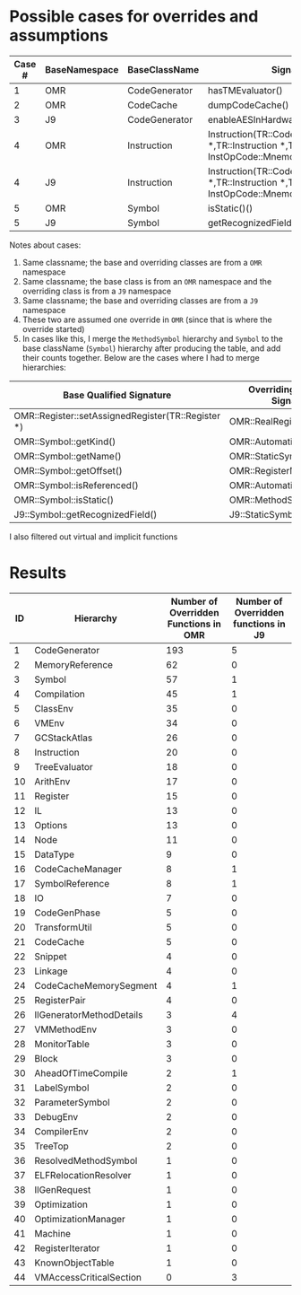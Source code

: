 # Possible cases for overrides and assumptions

| Case # | BaseNamespace | BaseClassName | Signature | OverridingNamespace | OverridingClassName |
| --- | --- | --- | --- | --- | --- |
| 1 | OMR | CodeGenerator | hasTMEvaluator() | OMR::X86 | CodeGenerator
| 2 | OMR | CodeCache | dumpCodeCache() | J9 | CodeCache
| 3 | J9 | CodeGenerator | enableAESInHardwareTransformations() | J9::X86 | CodeGenerator
| 4 | OMR | Instruction | Instruction(TR::CodeGenerator *,TR::Instruction *,TR::class InstOpCode::Mnemonic,TR::Node *) | J9 | Instruction
| 4 | J9 | Instruction | Instruction(TR::CodeGenerator *,TR::Instruction *,TR::class InstOpCode::Mnemonic,TR::Node *) | J9::Z | StaticSymbol
| 5 | OMR | Symbol | isStatic()() | OMR::X86 | MethodSymbol
| 5 | J9 | Symbol | getRecognizedField() | J9 | StaticSymbol

Notes about cases:
1. Same classname; the base and overriding classes are from a `OMR` namespace
2. Same classname; the base class is from an `OMR` namespace and the overriding class is from a `J9` namespace
3. Same classname; the base and overriding classes are from a `J9` namespace
4. These two are assumed one override in `OMR` (since that is where the override started)
5. In cases like this, I merge the `MethodSymbol` hierarchy and `Symbol` to the base className (`Symbol`) hierarchy after producing the table, and add their counts together. Below are the cases where I had to merge hierarchies:


| Base Qualified Signature | Overriding  Qualified Signature |
| --- | --- |
| OMR::Register::setAssignedRegister(TR::Register \*) | OMR::RealRegister |
| OMR::Symbol::getKind() | OMR::AutomaticSymbol |
| OMR::Symbol::getName() | OMR::StaticSymbol |
| OMR::Symbol::getOffset() | OMR::RegisterMappedSymbol |
| OMR::Symbol::isReferenced() | OMR::AutomaticSymbol |
| OMR::Symbol::isStatic() | OMR::MethodSymbol |
| J9::Symbol::getRecognizedField() | J9::StaticSymbol |

I also filtered out virtual and implicit functions

# Results
| ID | Hierarchy | Number of Overridden Functions in OMR | Number of Overridden functions in J9 |
| --- | --- | --- | --- |
| 1 | CodeGenerator | 193 | 5 |
| 2 | MemoryReference | 62 | 0 |
| 3 | Symbol | 57 | 1 |
| 4 | Compilation | 45 | 1 |
| 5 | ClassEnv | 35 | 0 |
| 6 | VMEnv | 34 | 0 |
| 7 | GCStackAtlas | 26 | 0 |
| 8 | Instruction | 20 | 0 |
| 9 | TreeEvaluator | 18 | 0 |
| 10 | ArithEnv | 17 | 0 |
| 11 | Register | 15 | 0 |
| 12 | IL | 13 | 0 |
| 13 | Options | 13 | 0 |
| 14 | Node | 11 | 0 |
| 15 | DataType | 9 | 0 |
| 16 | CodeCacheManager | 8 | 1 |
| 17 | SymbolReference | 8 | 1 |
| 18 | IO | 7 | 0 |
| 19 | CodeGenPhase | 5 | 0 |
| 20 | TransformUtil | 5 | 0 |
| 21 | CodeCache | 5 | 0 |
| 22 | Snippet | 4 | 0 |
| 23 | Linkage | 4 | 0 |
| 24 | CodeCacheMemorySegment | 4 | 1 |
| 25 | RegisterPair | 4 | 0 |
| 26 | IlGeneratorMethodDetails | 3 | 4 |
| 27 | VMMethodEnv | 3 | 0 |
| 28 | MonitorTable | 3 | 0 |
| 29 | Block | 3 | 0 |
| 30 | AheadOfTimeCompile | 2 | 1 |
| 31 | LabelSymbol | 2 | 0 |
| 32 | ParameterSymbol | 2 | 0 |
| 33 | DebugEnv | 2 | 0 |
| 34 | CompilerEnv | 2 | 0 |
| 35 | TreeTop | 2 | 0 |
| 36 | ResolvedMethodSymbol | 1 | 0 |
| 37 | ELFRelocationResolver | 1 | 0 |
| 38 | IlGenRequest | 1 | 0 |
| 39 | Optimization | 1 | 0 |
| 40 | OptimizationManager | 1 | 0 |
| 41 | Machine | 1 | 0 |
| 42 | RegisterIterator | 1 | 0 |
| 43 | KnownObjectTable | 1 | 0 |
| 44 | VMAccessCriticalSection | 0 | 3 |

